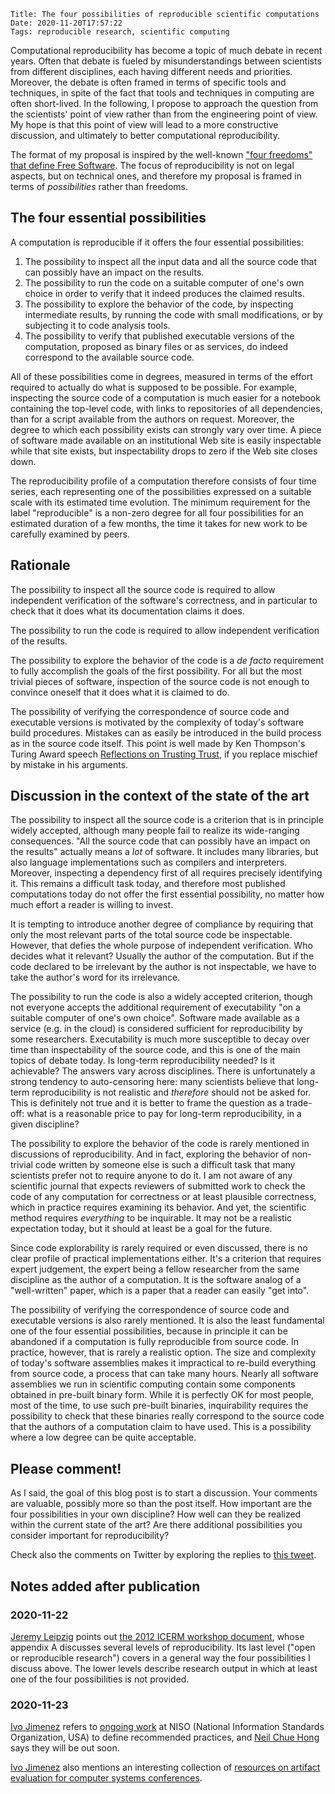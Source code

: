     Title: The four possibilities of reproducible scientific computations
    Date: 2020-11-20T17:57:22
    Tags: reproducible research, scientific computing

Computational reproducibility has become a topic of much debate in recent years. Often that debate is fueled by misunderstandings between scientists from different disciplines, each having different needs and priorities. Moreover, the debate is often framed in terms of specific tools and techniques, in spite of the fact that tools and techniques in computing are often short-lived. In the following, I propose to approach the question from the scientists' point of view rather than from the engineering point of view. My hope is that this point of view will lead to a more constructive discussion, and ultimately to better computational reproducibility.

<!-- more -->

The format of my proposal is inspired by the well-known ["four freedoms" that define Free Software](https://www.gnu.org/philosophy/free-sw.en.html). The focus of reproducibility is not on legal aspects, but on technical ones, and therefore my proposal is framed in terms of *possibilities* rather than freedoms.

## The four essential possibilities

A computation is reproducible if it offers the four essential possibilities:

1. The possibility to inspect all the input data and all the source code that can possibly have an impact on the results.
2. The possibility to run the code on a suitable computer of one's own choice in order to verify that it indeed produces the claimed results.
3. The possibility to explore the behavior of the code, by inspecting intermediate results, by running the code with small modifications, or by subjecting it to code analysis tools.
4. The possibility to verify that published executable versions of the computation, proposed as binary files or as services, do indeed correspond to the available source code.

All of these possibilities come in degrees, measured in terms of the effort required to actually do what is supposed to be possible. For example, inspecting the source code of a computation is much easier for a notebook containing the top-level code, with links to repositories of all dependencies, than for a script available from the authors on request. Moreover, the degree to which each possibility exists can strongly vary over time. A piece of software made available on an institutional Web site is easily inspectable while that site exists, but inspectability drops to zero if the Web site closes down.

The reproducibility profile of a computation therefore consists of four time series, each representing one of the possibilities expressed on a suitable scale with its estimated time evolution. The minimum requirement for the label "reproducible" is a non-zero degree for all four possibilities for an estimated duration of a few months, the time it takes for new work to be carefully examined by peers.

## Rationale

The possibility to inspect all the source code is required to allow independent verification of the software's correctness, and in particular to check that it does what its documentation claims it does.

The possibility to run the code is required to allow independent verification of the results.

The possibility to explore the behavior of the code is a *de facto* requirement to fully accomplish the goals of the first possibility. For all but the most trivial pieces of software, inspection of the source code is not enough to convince oneself that it does what it is claimed to do.

The possibility of verifying the correspondence of source code and executable versions is motivated by the complexity of today's software build procedures. Mistakes can as easily be introduced in the build process as in the source code itself. This point is well made by Ken Thompson's Turing Award speech [Reflections on Trusting Trust](https://www.cs.cmu.edu/~rdriley/487/papers/Thompson_1984_ReflectionsonTrustingTrust.pdf), if you replace mischief by mistake in his arguments.

## Discussion in the context of the state of the art

The possibility to inspect all the source code is a criterion that is in principle widely accepted, although many people fail to realize its wide-ranging consequences. "All the source code that can possibly have an impact on the results" actually means a *lot* of software. It includes many libraries, but also language implementations such as compilers and interpreters. Moreover, inspecting a dependency first of all requires precisely identifying it. This remains a difficult task today, and therefore most published computations today do not offer the first essential possibility, no matter how much effort a reader is willing to invest.

It is tempting to introduce another degree of compliance by requiring that only the most relevant parts of the total source code be inspectable. However, that defies the whole purpose of independent verification. Who decides what it relevant? Usually the author of the computation. But if the code declared to be irrelevant by the author is not inspectable, we have to take the author's word for its irrelevance.

The possibility to run the code is also a widely accepted criterion, though not everyone accepts the additional requirement of executability "on a suitable computer of one's own choice". Software made available as a service (e.g. in the cloud) is considered sufficient for reproducibility by some researchers. Executability is much more susceptible to decay over time than inspectability of the source code, and this is one of the main topics of debate today. Is long-term reproducibility needed? Is it achievable? The answers vary across disciplines. There is unfortunately a strong tendency to auto-censoring here: many scientists believe that long-term reproducibility is not realistic and *therefore* should not be asked for. This is definitely not true and it is better to frame the question as a trade-off: what is a reasonable price to pay for long-term reproducibility, in a given discipline?

The possibility to explore the behavior of the code is rarely mentioned in discussions of reproducibility. And in fact, exploring the behavior of non-trivial code written by someone else is such a difficult task that many scientists prefer not to require anyone to do it. I am not aware of any scientific journal that expects reviewers of submitted work to check the code of any computation for correctness or at least plausible correctness, which in practice requires examining its behavior. And yet, the scientific method requires *everything* to be inquirable. It may not be a realistic expectation today, but it should at least be a goal for the future.

Since code explorability is rarely required or even discussed, there is no clear profile of practical implementations either. It's a criterion that requires expert judgement, the expert being a fellow researcher from the same discipline as the author of a computation. It is the software analog of a "well-written" paper, which is a paper that a reader can easily "get into".

The possibility of verifying the correspondence of source code and executable versions is also rarely mentioned. It is also the least fundamental one of the four essential possibilities, because in principle it can be abandoned if a computation is fully reproducible from source code. In practice, however, that is rarely a realistic option. The size and complexity of today's software assemblies makes it impractical to re-build everything from source code, a process that can take many hours. Nearly all software assemblies we run in scientific computing contain some components obtained in pre-built binary form. While it is perfectly OK for most people, most of the time, to use such pre-built binaries, inquirability requires the possibility to check that these binaries really correspond to the source code that the authors of a computation claim to have used. This is a possibility where a low degree can be quite acceptable.

## Please comment!

As I said, the goal of this blog post is to start a discussion. Your comments are valuable, possibly more so than the post itself. How important are the four possibilities in your own discipline? How well can they be realized within the current state of the art? Are there additional possibilities you consider important for reproducibility?

Check also the comments on Twitter by exploring the replies to [this tweet](https://twitter.com/khinsen/status/1329832546474061824).


## Notes added after publication

### 2020-11-22

[Jeremy Leipzig](https://twitter.com/jermdemo/status/1329866889867059200) points out 
[the 2012 ICERM workshop document](https://icerm.brown.edu/topical_workshops/tw12-5-rcem/icerm_report.pdf), whose appendix A discusses several levels of reproducibility. Its last level ("open or reproducible research") covers in a general way the four possibilities I discuss above. The lower levels describe research output in which at least one of the four possibilities is not provided.

### 2020-11-23

[Ivo Jimenez](https://twitter.com/ivotron/status/1329873600472621057) refers to [ongoing work](https://www.niso.org/standards-committees/reproducibility-badging) at NISO (National Information Standards Organization, USA) to define recommended practices, and [Neil Chue Hong](https://twitter.com/npch/status/1330453823568171008) says they will be out soon.

[Ivo Jimenez](https://twitter.com/ivotron/status/1330612647763570690) also mentions an interesting collection of [resources on artifact evaluation for computer systems conferences](https://sysartifacts.github.io/).
